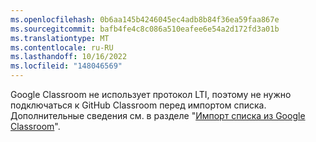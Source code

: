 ```yaml
---
ms.openlocfilehash: 0b6aa145b4246045ec4adb8b84f36ea59faa867e
ms.sourcegitcommit: bafb4fe4c8c086a510eafee6e54a2d172fd3a01b
ms.translationtype: MT
ms.contentlocale: ru-RU
ms.lasthandoff: 10/16/2022
ms.locfileid: "148046569"
---
```

Google Classroom не использует протокол LTI, поэтому не нужно подключаться к GitHub Classroom перед импортом списка. Дополнительные сведения см. в разделе "[Импорт списка из Google Classroom](/education/manage-coursework-with-github-classroom/teach-with-github-classroom/connect-a-learning-management-system-course-to-a-classroom#importing-a-roster-from-google-classroom)".
